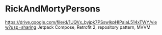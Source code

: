 # RickAndMortyPersons
https://drive.google.com/file/d/1UQVx_byjpk7PSswIkpHIPaiaL514xTWY/view?usp=sharing
Jetpack Compose, Retrofit 2, repository pattern, MVVM
